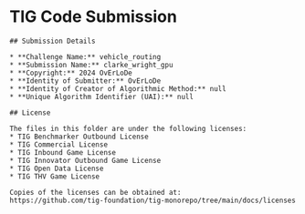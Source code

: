 # TIG Code Submission

    ## Submission Details

    * **Challenge Name:** vehicle_routing
    * **Submission Name:** clarke_wright_gpu
    * **Copyright:** 2024 OvErLoDe
    * **Identity of Submitter:** OvErLoDe
    * **Identity of Creator of Algorithmic Method:** null
    * **Unique Algorithm Identifier (UAI):** null

    ## License

    The files in this folder are under the following licenses:
    * TIG Benchmarker Outbound License
    * TIG Commercial License
    * TIG Inbound Game License
    * TIG Innovator Outbound Game License
    * TIG Open Data License
    * TIG THV Game License

    Copies of the licenses can be obtained at:  
    https://github.com/tig-foundation/tig-monorepo/tree/main/docs/licenses